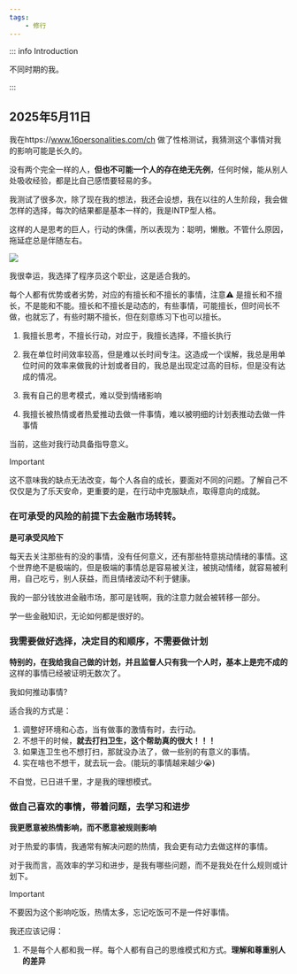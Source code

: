 ```yaml
---
tags:
    - 修行
---
```


::: info Introduction

不同时期的我。

:::


## 2025年5月11日

我在https://www.16personalities.com/ch 做了性格测试，我猜测这个事情对我的影响可能是长久的。

没有两个完全一样的人，**但也不可能一个人的存在绝无先例**，任何时候，能从别人处吸收经验，都是比自己感悟要轻易的多。

我测试了很多次，除了现在我的想法，我还会设想，我在以往的人生阶段，我会做怎样的选择，每次的结果都是基本一样的，我是INTP型人格。

这样的人是思考的巨人，行动的侏儒，所以表现为：聪明，懒散。不管什么原因，拖延症总是伴随左右。

![](https://cloud.zerlei.cn/f/x1uY/Screenshot_20250511_204940.png)


我很幸运，我选择了程序员这个职业，这是适合我的。

每个人都有优势或者劣势，对应的有擅长和不擅长的事情，注意⚠️ 是擅长和不擅长，不是能和不能。擅长和不擅长是动态的，有些事情，可能擅长，但时间长不做，也就忘了，有些时期不擅长，但在刻意练习下也可以擅长。

1. 我擅长思考，不擅长行动，对应于，我擅长选择，不擅长执行

2. 我在单位时间效率较高，但是难以长时间专注。这造成一个误解，我总是用单位时间的效率来做我的计划或者目的，我总是出现定过高的目标，但是没有达成的情况。

3. 我有自己的思考模式，难以受到情绪影响

4. 我擅长被热情或者热爱推动去做一件事情，难以被明细的计划表推动去做一件事情


当前，这些对我行动具备指导意义。

> [!IMPORTANT]  
> 这不意味我的缺点无法改变，每个人各自的成长，要面对不同的问题。了解自己不仅仅是为了乐天安命，更重要的是，在行动中克服缺点，取得意向的成就。

### 在可承受的风险的前提下去金融市场转转。

**是可承受风险下**

每天去关注那些有的没的事情，没有任何意义，还有那些特意挑动情绪的事情。这个世界绝不是极端的，但是极端的事情总是容易被关注，被挑动情绪，就容易被利用，自己吃亏，别人获益，而且情绪波动不利于健康。

我的一部分钱放进金融市场，那可是钱啊，我的注意力就会被转移一部分。

学一些金融知识，无论如何都是很好的。

### 我需要做好选择，决定目的和顺序，不需要做计划

**特别的，在我给我自己做的计划，并且监督人只有我一个人时，基本上是完不成的** 这样的事情已经被证明无数次了。

我如何推动事情?

适合我的方式是：

1. 调整好环境和心态，当有做事的激情有时，去行动。
2. 不想干的时候，**就去打扫卫生，这个帮助真的很大！！！**
3. 如果连卫生也不想打扫，那就没办法了，做一些别的有意义的事情。
4. 实在啥也不想干，就去玩一会。(能玩的事情越来越少😭)

不自觉，已日进千里，才是我的理想模式。

### 做自己喜欢的事情，带着问题，去学习和进步

**我更愿意被热情影响，而不愿意被规则影响**

对于热爱的事情，我通常有解决问题的热情，我会更有动力去做这样的事情。

对于我而言，高效率的学习和进步，是我有哪些问题，而不是我处在什么规则或计划下。

> [!IMPORTANT]  
> 不要因为这个影响吃饭，热情太多，忘记吃饭可不是一件好事情。 


我还应该记得：

1. 不是每个人都和我一样。每个人都有自己的思维模式和方式。**理解和尊重别人的差异**

